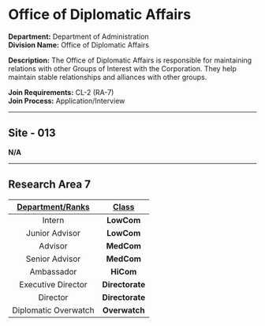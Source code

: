 # Office of Diplomatic Affairs

**Department:** Department of Administration  
**Division Name:** Office of Diplomatic Affairs

**Description:** The Office of Diplomatic Affairs is responsible for maintaining relations with other Groups of Interest with the Corporation. They help maintain stable relationships and alliances with other groups.

**Join Requirements:** CL-2 (RA-7)  
**Join Process:** Application/Interview

---

## Site - 013
**N/A**

---

## Research Area 7
| **<ins>Department/Ranks</ins>** | **<ins>Class</ins>** |
|:---:|:---:|
| Intern | **LowCom** |
| Junior Advisor | **LowCom** |
| Advisor | **MedCom** |
| Senior Advisor | **MedCom** |
| Ambassador | **HiCom** |
| Executive Director | **Directorate** |
| Director | **Directorate** |
| Diplomatic Overwatch | **Overwatch** |